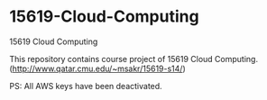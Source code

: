15619-Cloud-Computing
=====================

15619 Cloud Computing


This repository contains course project of 15619 Cloud Computing. (http://www.qatar.cmu.edu/~msakr/15619-s14/)

PS: All AWS keys have been deactivated.

